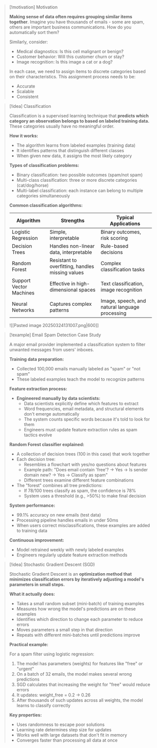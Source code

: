 > [!motivation] Motivation
> 
> **Making sense of data often requires grouping similar items together**. Imagine you have thousands of emails - some are spam, others are important business communications. How do you automatically sort them?
> 
> Similarly, consider:
> 
> - Medical diagnostics: Is this cell malignant or benign?
> - Customer behavior: Will this customer churn or stay?
> - Image recognition: Is this image a cat or a dog?
> 
> In each case, we need to assign items to discrete categories based on their characteristics. This assignment process needs to be:
> 
> - Accurate
> - Scalable
> - Consistent

> [!idea] Classification
> 
> Classification is a supervised learning technique that **predicts which category an observation belongs to based on labeled training data.** These categories usually have no meaningful order. 
> 
> **How it works:**
> 
> - The algorithm learns from labeled examples (training data)
> - It identifies patterns that distinguish different classes
> - When given new data, it assigns the most likely category
> 
> **Types of classification problems:**
> 
> - Binary classification: two possible outcomes (spam/not spam)
> - Multi-class classification: three or more discrete categories (cat/dog/horse)
> - Multi-label classification: each instance can belong to multiple categories simultaneously
> 
> **Common classification algorithms:**
> 
> |Algorithm|Strengths|Typical Applications|
> |---|---|---|
> |Logistic Regression|Simple, interpretable|Binary outcomes, risk scoring|
> |Decision Trees|Handles non-linear data, interpretable|Rule-based decisions|
> |Random Forest|Resistant to overfitting, handles missing values|Complex classification tasks|
> |Support Vector Machines|Effective in high-dimensional spaces|Text classification, image recognition|
> |Neural Networks|Captures complex patterns|Image, speech, and natural language processing|
> 
> ![[Pasted image 20250324131007.png|600]]

> [!example] Email Spam Detection Case Study
> 
> A major email provider implemented a classification system to filter unwanted messages from users' inboxes.
> 
> **Training data preparation:**
> 
> - Collected 100,000 emails manually labeled as "spam" or "not spam"
> - These labeled examples teach the model to recognize patterns
> 
> **Feature extraction process:**
> 
> - **Engineered manually by data scientists:**
>     - Data scientists explicitly define which features to extract
>     - Word frequencies, email metadata, and structural elements don't emerge automatically
>     - The system counts specific words because it's told to look for them
>     - Engineers must update feature extraction rules as spam tactics evolve
> 
> **Random Forest classifier explained:**
> 
> - A collection of decision trees (100 in this case) that work together
> - Each decision tree:
>     - Resembles a flowchart with yes/no questions about features
>     - Example path: "Does email contain 'free'? → Yes → Is sender domain new? → Yes → Classify as spam"
>     - Different trees examine different feature combinations
> - The "forest" combines all tree predictions:
>     - If 78/100 trees classify as spam, the confidence is 78%
>     - System uses a threshold (e.g., >50%) to make final decision
> 
> **System performance:**
> 
> - 99.1% accuracy on new emails (test data)
> - Processing pipeline handles emails in under 50ms
> - When users correct misclassifications, these examples are added to training data
> 
> **Continuous improvement:**
> 
> - Model retrained weekly with newly labeled examples
> - Engineers regularly update feature extraction methods

> [!idea] Stochastic Gradient Descent (SGD)
> 
> Stochastic Gradient Descent is an **optimization method that minimizes classification errors by iteratively adjusting a model's parameters in small steps.**
> 
> **What it actually does:**
> 
> - Takes a small random subset (mini-batch) of training examples
> - Measures how wrong the model's predictions are on these examples
> - Identifies which direction to change each parameter to reduce errors
> - Moves parameters a small step in that direction
> - Repeats with different mini-batches until predictions improve
> 
> **Practical example:**
> 
> For a spam filter using logistic regression:
> 
> 1. The model has parameters (weights) for features like "free" or "urgent"
> 2. On a batch of 32 emails, the model makes several wrong predictions
> 3. SGD calculates that increasing the weight for "free" would reduce errors
> 4. It updates: weight_free = 0.2 → 0.26
> 5. After thousands of such updates across all weights, the model learns to classify correctly
> 
> **Key properties:**
> 
> - Uses randomness to escape poor solutions
> - Learning rate determines step size for updates
> - Works well with large datasets that don't fit in memory
> - Converges faster than processing all data at once